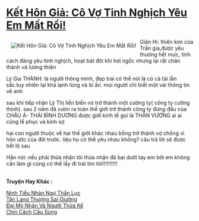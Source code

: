 <a href="https://utruyen.com/ket-hon-gia-co-vo-tinh-nghich-yeu-em-mat-roi/19534/" title="Kết Hôn Giả: Cô Vợ Tinh Nghịch Yêu Em Mất Rồi!"><h1>Kết Hôn Giả: Cô Vợ Tinh Nghịch Yêu Em Mất Rồi!</h1></a><div style="display:table"><img align="right" style="float: left; padding: 10px;" src="https://utruyen.com/images/story/200x260/ket-hon-gia-co-vo-tinh-nghich-yeu-em-mat-roi.jpg" alt="Kết Hôn Giả: Cô Vợ Tinh Nghịch Yêu Em Mất Rồi!">Giản Hi: thiên kim của Trần gia,được yêu thương hết mực, tính cách đáng yêu tinh nghịch, hoạt bát đôi khi hơi ngốc nhưng lại rất chân thành và lương thiện<p></p>Lý Gia THÀNH: là người thông minh, đẹp trai có thể nói là có cả tài lẫn sắc.tuy nhiên lại khá lạnh lùng và bí ẩn. mọi người chỉ biết một vài thông tin về anh<p></p>sau khi tiếp nhận Lý Thị liền biến nó trở thành một cường ty( công ty cường thịnh). sau 2 năm đã vươn ra toàn thế giới trở thành công ty đứng đầu của CHÂU Á- THÁI BÌNH DƯƠNG được giới kinh tế gọi là THẦN VƯƠNG ai ai cũng lể phục và kinh sợ<p></p>hai con người thuộc về hai thế giới khác nhau bỗng trở thành vợ chồng vì hôn ước của đời trước. liệu họ có thể yêu nhau không? câu trả lời sẽ được tiết lộ sau<p></p>Hắn nói: nếu phải thừa nhận tôi thừa nhận đã bại dưới tay em bởi em không cần làm gì cũng có thể lấy đi trái tim tôi!!!!!!!!!!</div><p><br><b>Truyện Hay Khác :</b></p><a href="https://utruyen.com/ninh-tieu-nhan-ngu-than-luc/17366/" alt="Ninh Tiểu Nhàn Ngự Thần Lục">Ninh Tiểu Nhàn Ngự Thần Lục</a><br/><a href="https://dammy2019.blogspot.com/2019/11/tan-lang-thuong-sai-giuong.html" alt="Tân Lang Thượng Sai Giường">Tân Lang Thượng Sai Giường</a><br/><a href="https://github.com/quanluxury/ngontinh_sac/tree/master/truyenhay/21926/" alt="Đại Mỹ Nhân Và Người Thừa Kế">Đại Mỹ Nhân Và Người Thừa Kế</a><br/><a href="https://github.com/quanluxury/dammy/tree/master/truyenhay/21847/" alt="Chín Cách Cầu Sủng">Chín Cách Cầu Sủng</a><br/>